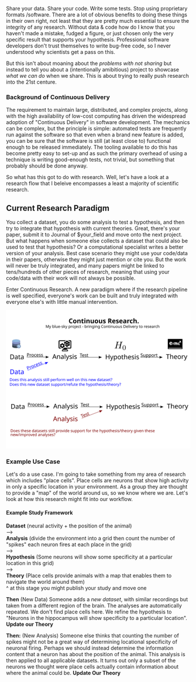 Share your data. Share your code. Write some tests. Stop using proprietary formats /software. There are a lot of obvious benefits to doing these things in their own right, not least that they are pretty much essential to ensure the integrity of any research. Without data & code how do I know that you haven't made a mistake, fudged a figure, or just chosen only the very specific result that supports your hypothesis. Professional software developers don't trust themselves to write bug-free code, so I never understood why scientists get a pass on this.

But this isn't about moaning about the *problems with not sharing* but instead to tell you about a (intentionally amibitious) project to showcase *what we can do* when we share. This is about trying to really push research into the 21st centure.

### Background of Continuous Delivery
The requirement to maintain large, distributed, and complex projects, along with the high availability of low-cost computing has driven the widespread adoption of "Continuous Delivery" in software development. The mechanics can be complex, but the principle is simple: automated tests are frequently run against the software so that even when a brand new feature is added, you can be sure that the software is still (at least close to) functional enough to be released immediately. The tooling available to do this has become pretty easy to set-up and as such the primary overhead of using a technique is writing good-enough tests, not trivial, but something that probably should be done anyway.

So what has this got to do with research. Well, let's have a look at a research flow that I beleive encompasses a least a majority of scientific research.

## Current Research Paradigm
You collect a dataset, you do some analysis to test a hypothesis, and then try to integrate that hypothesis with current theories. Great, there's your paper, submit it to Journal of $your\_field and move onto the next project. But what happens when someone else collects a dataset that could also be used to test that hypothesis? Or a computational specialist writes a better version of your analysis. Best case scenario they might use your code/data in their papers, otherwise they might just mention or cite you. But the work will never be truly integrated, and many papers might be linked to tens/hundreds of other pieces of research, meaning that using your code/data with their work will not always be possible.

Enter Continuous Research. A new paradigm where if the research pipeline is well specified, everyone's work can be built and truly integrated with everyone else's with little manual intervention.

![Research Flow](/assets/images/CCW18.svg)

### Example Use Case
Let's do a use case. I'm going to take something from my area of research which includes "place cells". Place cells are neurons that show high activity in only a specific location in your environment. As a group they are thought to provide a "map" of the world around us, so we know where we are. Let's look at how this research might fit into our workflow.

#### Example Study Framework
**Dataset** (neural activity + the position of the animal)  
-->  
**Analysis** (divide the environment into a grid then count the number of "spikes" each neuron fires at each place in the grid)  
-->  
**Hypothesis** (Some neurons will show some specificity at a particular location in this grid)  
-->  
**Theory** (Place cells provide animals with a map that enables them to navigate the world around them)  
^ at this stage you might publish your study and move one

**Then** (New Data)
Someone adds a *new dataset*, with similar recordings but taken from a different region of the brain. The analyses are automatically repeated. We don't find place cells here. We refine the hypothesis to "Neurons in the hippocampus will show specificity to a particular location". **Update our Theory**

**Then:** (New Analysis)
Someone else thinks that counting the number of spikes might not be a great way of determining locational specificity of neuronal firing. Perhaps we should instead determine the information content that a neuron has about the position of the animal. This analysis is then applied to all applicable datasets. It turns out only a subset of the neurons we thought were place cells actually contain information about where the animal could be. **Update Our Theory**
